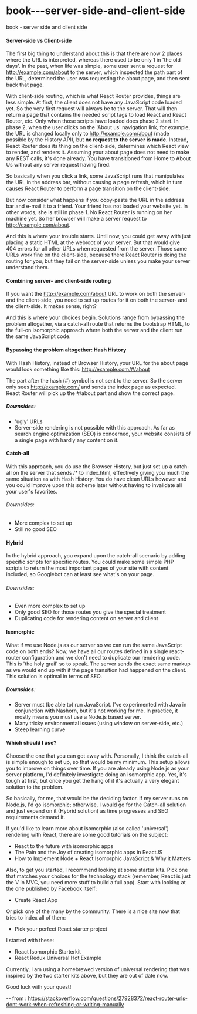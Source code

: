 # book---server-side-and-client-side
book - server side and client side



#### Server-side vs Client-side
The first big thing to understand about this is that there are now 2 places where the URL is interpreted, whereas there used to be only 1 in 'the old days'. In the past, when life was simple, some user sent a request for http://example.com/about to the server, which inspected the path part of the URL, determined the user was requesting the about page, and then sent back that page.

With client-side routing, which is what React Router provides, things are less simple. At first, the client does not have any JavaScript code loaded yet. So the very first request will always be to the server. That will then return a page that contains the needed script tags to load React and React Router, etc. Only when those scripts have loaded does phase 2 start. In phase 2, when the user clicks on the 'About us' navigation link, for example, the URL is changed locally only to http://example.com/about (made possible by the History API), but <b>no request to the server is made</b>. Instead, React Router does its thing on the client-side, determines which React view to render, and renders it. Assuming your about page does not need to make any REST calls, it's done already. You have transitioned from Home to About Us without any server request having fired.

So basically when you click a link, some JavaScript runs that manipulates the URL in the address bar, without causing a page refresh, which in turn causes React Router to perform a page transition on the client-side.

But now consider what happens if you copy-paste the URL in the address bar and e-mail it to a friend. Your friend has not loaded your website yet. In other words, she is still in phase 1. No React Router is running on her machine yet. So her browser will make a server request to http://example.com/about.

And this is where your trouble starts. Until now, you could get away with just placing a static HTML at the webroot of your server. But that would give 404 errors for all other URLs when requested from the server. Those same URLs work fine on the client-side, because there React Router is doing the routing for you, but they fail on the server-side unless you make your server understand them.

#### Combining server- and client-side routing
If you want the http://example.com/about URL to work on both the server- and the client-side, you need to set up routes for it on both the server- and the client-side. It makes sense, right?

And this is where your choices begin. Solutions range from bypassing the problem altogether, via a catch-all route that returns the bootstrap HTML, to the full-on isomorphic approach where both the server and the client run the same JavaScript code.

#### Bypassing the problem altogether: Hash History
With Hash History, instead of Browser History, your URL for the about page would look something like this: http://example.com/#/about

The part after the hash (#) symbol is not sent to the server. So the server only sees http://example.com/ and sends the index page as expected. React Router will pick up the #/about part and show the correct page.

##### Downsides:

- 'ugly' URLs
- Server-side rendering is not possible with this approach. As far as search engine optimization (SEO) is concerned, your website consists of a single page with hardly any content on it.

#### Catch-all
With this approach, you do use the Browser History, but just set up a catch-all on the server that sends /* to index.html, effectively giving you much the same situation as with Hash History. You do have clean URLs however and you could improve upon this scheme later without having to invalidate all your user's favorites.

###### Downsides:

- More complex to set up
- Still no good SEO

#### Hybrid

In the hybrid approach, you expand upon the catch-all scenario by adding specific scripts for specific routes. You could make some simple PHP scripts to return the most important pages of your site with content included, so Googlebot can at least see what's on your page.

###### Downsides:

- Even more complex to set up
- Only good SEO for those routes you give the special treatment
- Duplicating code for rendering content on server and client

#### Isomorphic

What if we use Node.js as our server so we can run the same JavaScript code on both ends? Now, we have all our routes defined in a single react-router configuration and we don't need to duplicate our rendering code. This is 'the holy grail' so to speak. The server sends the exact same markup as we would end up with if the page transition had happened on the client. This solution is optimal in terms of SEO.

##### Downsides:

- Server must (be able to) run JavaScript. I've experimented with Java in conjunction with Nashorn, but it's not working for me. In practice, it mostly means you must use a Node.js based server.
- Many tricky environmental issues (using window on server-side, etc.)
- Steep learning curve

#### Which should I use?

Choose the one that you can get away with. Personally, I think the catch-all is simple enough to set up, so that would be my minimum. This setup allows you to improve on things over time. If you are already using Node.js as your server platform, I'd definitely investigate doing an isomorphic app. Yes, it's tough at first, but once you get the hang of it it's actually a very elegant solution to the problem.

So basically, for me, that would be the deciding factor. If my server runs on Node.js, I'd go isomorphic; otherwise, I would go for the Catch-all solution and just expand on it (Hybrid solution) as time progresses and SEO requirements demand it.

If you'd like to learn more about isomorphic (also called 'universal') rendering with React, there are some good tutorials on the subject:

- React to the future with isomorphic apps
- The Pain and the Joy of creating isomorphic apps in ReactJS
- How to Implement Node + React Isomorphic JavaScript & Why it Matters

Also, to get you started, I recommend looking at some starter kits. Pick one that matches your choices for the technology stack (remember, React is just the V in MVC, you need more stuff to build a full app). Start with looking at the one published by Facebook itself:

- Create React App

Or pick one of the many by the community. There is a nice site now that tries to index all of them:

- Pick your perfect React starter project

I started with these:

- React Isomorphic Starterkit
- React Redux Universal Hot Example

Currently, I am using a homebrewed version of universal rendering that was inspired by the two starter kits above, but they are out of date now.

Good luck with your quest!

--
from : https://stackoverflow.com/questions/27928372/react-router-urls-dont-work-when-refreshing-or-writing-manually
